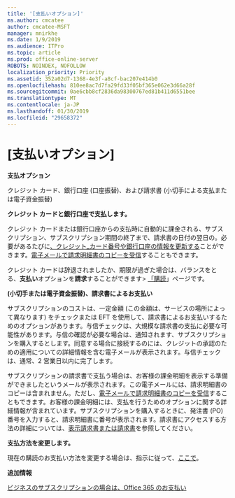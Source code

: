```yaml
---
title: '[支払いオプション]'
ms.author: cmcatee
author: cmcatee-MSFT
manager: mnirkhe
ms.date: 1/9/2019
ms.audience: ITPro
ms.topic: article
ms.prod: office-online-server
ROBOTS: NOINDEX, NOFOLLOW
localization_priority: Priority
ms.assetid: 352a02d7-1368-4e3f-a8cf-bac207e414b0
ms.openlocfilehash: 810ee8ac7d7fa29fd33f05bf365e062e3d66a28f
ms.sourcegitcommit: 0ae6cbb8cf2836da98300767ed81b411d6551bee
ms.translationtype: MT
ms.contentlocale: ja-JP
ms.lasthandoff: 01/30/2019
ms.locfileid: "29658372"
---
```

# <a name="payment-options"></a>[支払いオプション]

 **支払オプション**
  
クレジット カード、銀行口座 (口座振替)、および請求書 (小切手による支払または電子資金振替)
  
 **クレジット カードと銀行口座で支払します。**
  
クレジット カードまたは銀行口座からの支払時に自動的に課金される、サブスクリプション、サブスクリプション期間の終了まで、請求書の日付の翌日の。必要があるたびに[、クレジット_カード番号や銀行口座の情報を更新する](https://docs.microsoft.com/office365/admin/subscriptions-and-billing/add-update-or-remove-credit-card-or-bank-account?view=o365-worldwide)ことができます。[電子メールで請求明細書のコピーを受信](https://docs.microsoft.com/office365/admin/subscriptions-and-billing/pay-for-your-subscription?view=o365-worldwide#receive-a-copy-of-your-billing-statement-in-email)することもできます。
  
クレジット カードは辞退されましたか、期限が過ぎた場合は、バランスをとる、**支払い**オプションを**請求**することができます\> [「購読](https://portal.office.com/adminportal/home#/subscriptions)」ページです。 
  
 **(小切手または電子資金振替)、請求書によるお支払い**
  
サブスクリプションのコストは、一定金額 (この金額は、サービスの場所によって異なります) をチェックまたは EFT を使用して、請求書によるお支払いするためのオプションがあります。与信チェックは、大規模な請求書の支払に必要な可能性があります。与信の確認が必要な場合は、通知されます、サブスクリプションを購入するとします。同意する場合に接続するのには、クレジットの承認のための適用についての詳細情報を含む電子メールが表示されます。与信チェックは、通常、2 営業日以内に完了します。
  
サブスクリプションの請求書で支払う場合は、お客様の課金明細を表示する準備ができましたというメールが表示されます。この電子メールには、請求明細書のコピーは含まれません。ただし、[電子メールで請求明細書のコピーを受信](https://docs.microsoft.com/office365/admin/subscriptions-and-billing/pay-for-your-subscription?view=o365-worldwide#receive-a-copy-of-your-billing-statement-in-email)することもできます。お客様の課金明細には、支払を行うためのオプションに関する詳細情報が含まれています。サブスクリプションを購入するときに、発注書 (PO) 番号を入力すると、請求明細書に番号が表示されます。請求書にアクセスする方法の詳細については、[表示請求書または請求書](https://docs.microsoft.com/office365/admin/subscriptions-and-billing/view-your-bill-or-invoice?view=o365-worldwide)を参照してください。
  
 **支払方法を変更します。**
  
現在の購読のお支払い方法を変更する場合は、指示に従って、[ここで](https://docs.microsoft.com/office365/admin/subscriptions-and-billing/change-payment-method?view=o365-worldwide)。
  
 **追加情報**
  
[ビジネスのサブスクリプションの場合は、Office 365 のお支払い](https://docs.microsoft.com/office365/admin/subscriptions-and-billing/pay-for-your-subscription?view=o365-worldwide)
  

